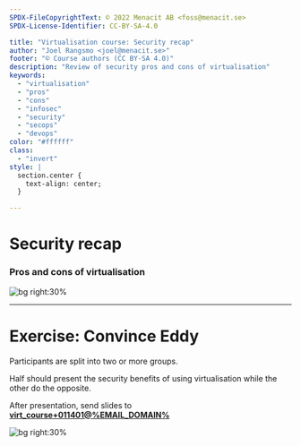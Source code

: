 ```yaml
---
SPDX-FileCopyrightText: © 2022 Menacit AB <foss@menacit.se>
SPDX-License-Identifier: CC-BY-SA-4.0

title: "Virtualisation course: Security recap"
author: "Joel Rangsmo <joel@menacit.se>"
footer: "© Course authors (CC BY-SA 4.0)"
description: "Review of security pros and cons of virtualisation"
keywords:
  - "virtualisation"
  - "pros"
  - "cons"
  - "infosec"
  - "security"
  - "secops"
  - "devops"
color: "#ffffff"
class:
  - "invert"
style: |
  section.center {
    text-align: center;
  }

---
```

<!-- _footer: "© Course authors (CC BY-SA 4.0) - Image: © Martin Fisch (CC BY 2.0)" -->
# Security recap
### Pros and cons of virtualisation

![bg right:30%](images/14-lion.jpg)

<!--
TODO
-->

---
<!-- _footer: "© Course authors (CC BY-SA 4.0) - Image: © AK Rockefeller (CC BY-SA 2.0)" -->
# Exercise: Convince Eddy
Participants are split into two or more groups.  
  
Half should present the security benefits of using virtualisation while the other do the opposite.
  
After presentation, send slides to
**[virt_course+011401@%EMAIL_DOMAIN%](mailto:virt_course+011401@%EMAIL_DOMAIN%)**

![bg right:30%](images/14-snowden.jpg)

<!--
TODO
-->
